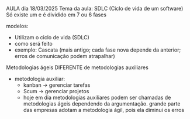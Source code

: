 AULA dia 18/03/2025
Tema da aula: SDLC (Ciclo de vida de um software)
Só existe um e é dividido em 7 ou 6 fases 

modelos: 
* Utilizam o ciclo de vida (SDLC)
* como será feito
* exemplo: Cascata (mais antigo; cada fase nova depende da anterior; erros de comunicação podem atrapalhar)
  
Metodologias ágeis DIFERENTE de metodologias auxiliares
  * metodologia auxiliar:
    * kanban → gerenciar tarefas 
    * Scum → gerenciar projetos 
    * hoje em dia metodologias auxiliares podem ser chamadas de metodologias ágeis dependendo da argumentação.
      grande parte das empresas adotam a metodologia ágil, pois ela diminui os erros 

